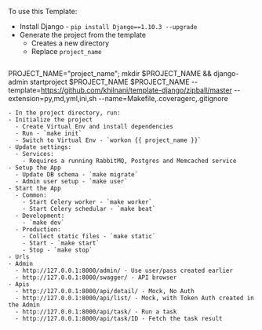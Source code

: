 
To use this Template:

- Install Django - `pip install Django==1.10.3 --upgrade`
- Generate the project from the template
  - Creates a new directory
  - Replace `project_name`
  ```
PROJECT_NAME="project_name"; mkdir $PROJECT_NAME && django-admin startproject $PROJECT_NAME $PROJECT_NAME --template=https://github.com/khilnani/template-django/zipball/master --extension=py,md,yml,ini,sh --name=Makefile,.coveragerc,.gitignore
  ```
- In the project directory, run:
  - Initialize the project
    - Create Virtual Env and install dependencies
    - Run - `make init`
    - Switch to Virtual Env - `workon {{ project_name }}`
  - Update settings:
    - Services:
      - Requires a running RabbitMQ, Postgres and Memcached service
  - Setup the App
    - Update DB schema - `make migrate`
    - Admin user setup - `make user`
  - Start the App
    - Common:
      - Start Celery worker - `make worker`
      - Start Celery schedular - `make beat`
    - Development:
      - `make dev`
    - Production:
      - Collect static files - `make static`
      - Start - `make start`
      - Stop - `make stop`
- Urls
  - Admin
    - http://127.0.0.1:8000/admin/ - Use user/pass created earlier
    - http://127.0.0.1:8000/swagger/ - API browser
  - Apis
    - http://127.0.0.1:8000/api/detail/ - Mock, No Auth
    - http://127.0.0.1:8000/api/list/ - Mock, with Token Auth created in the Admin
    - http://127.0.0.1:8000/api/task/ - Run a task
    - http://127.0.0.1:8000/api/task/ID - Fetch the task result
